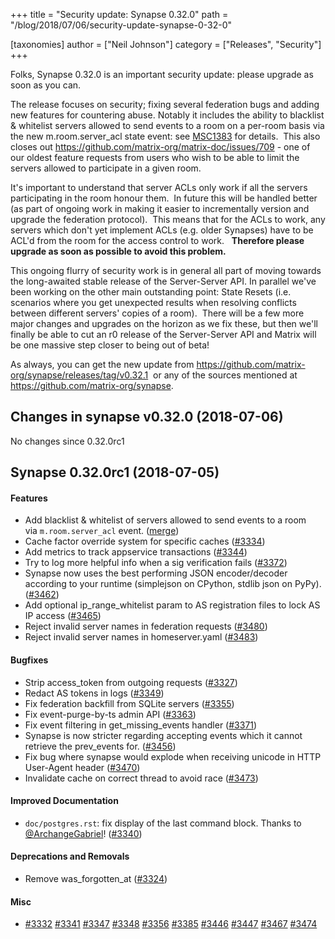 +++
title = "Security update: Synapse 0.32.0"
path = "/blog/2018/07/06/security-update-synapse-0-32-0"

[taxonomies]
author = ["Neil Johnson"]
category = ["Releases", "Security"]
+++

Folks, Synapse 0.32.0 is an important security update: please upgrade as soon as you can.


The release focuses on security; fixing several federation bugs and adding new features for countering abuse. Notably it includes the ability to blacklist &amp; whitelist servers allowed to send events to a room on a per-room basis via the new 
m.room.server_acl
 state event: see <a href="https://docs.google.com/document/d/1aiuROf1__7ZFkJvDdAZQfBNxyzjYd-ijiRAcHJYqJCM/edit">MSC1383</a> for details.  This also closes out <a href="https://github.com/matrix-org/matrix-doc/issues/709">https://github.com/matrix-org/matrix-doc/issues/709</a> - one of our oldest feature requests from users who wish to be able to limit the servers allowed to participate in a given room.


It's important to understand that server ACLs only work if all the servers participating in the room honour them.  In future this will be handled better (as part of ongoing work in making it easier to incrementally version and upgrade the federation protocol).  This means that for the ACLs to work, any servers which don't yet implement ACLs (e.g. older Synapses) have to be ACL'd from the room for the access control to work.  
<b>Therefore please upgrade as soon as possible to avoid this problem.</b>

This ongoing flurry of security work is in general all part of moving towards the long-awaited stable release of the Server-Server API. In parallel we've been working on the other main outstanding point: State Resets (i.e. scenarios where you get unexpected results when resolving conflicts between different servers' copies of a room).  There will be a few more major changes and upgrades on the horizon as we fix these, but then we'll finally be able to cut an r0 release of the Server-Server API and Matrix will be one massive step closer to being out of beta!


As always, you can get the new update from <a href="https://github.com/matrix-org/synapse/releases/tag/v0.32.1">https://github.com/matrix-org/synapse/releases/tag/v0.32.1</a>
 or any of the sources mentioned at <a href="https://github.com/matrix-org/synapse">https://github.com/matrix-org/synapse</a>.

<h2>Changes in synapse v0.32.0 (2018-07-06)</h2>
No changes since 0.32.0rc1
<h2>Synapse 0.32.0rc1 (2018-07-05)</h2>

<h4>Features</h4>
<ul>
 	<li>Add blacklist &amp; whitelist of servers allowed to send events to a
room via <code>m.room.server_acl</code> event. (<a href="https://github.com/matrix-org/synapse/commit/feef8461d19c51f3766471e17e2a2f8a2b36c785">merge</a>)</li>
 	<li>Cache factor override system for specific caches (<a class="issue-link js-issue-link" href="https://github.com/matrix-org/synapse/pull/3334" data-error-text="Failed to load issue title" data-id="329021103" data-permission-text="Issue title is private" data-url="https://github.com/matrix-org/synapse/issues/3334">#3334</a>)</li>
 	<li>Add metrics to track appservice transactions (<a class="issue-link js-issue-link" href="https://github.com/matrix-org/synapse/pull/3344" data-error-text="Failed to load issue title" data-id="329432100" data-permission-text="Issue title is private" data-url="https://github.com/matrix-org/synapse/issues/3344">#3344</a>)</li>
 	<li>Try to log more helpful info when a sig verification fails
(<a class="issue-link js-issue-link" href="https://github.com/matrix-org/synapse/pull/3372" data-error-text="Failed to load issue title" data-id="330617906" data-permission-text="Issue title is private" data-url="https://github.com/matrix-org/synapse/issues/3372">#3372</a>)</li>
 	<li>Synapse now uses the best performing JSON encoder/decoder according
to your runtime (simplejson on CPython, stdlib json on PyPy).
(<a class="issue-link js-issue-link" href="https://github.com/matrix-org/synapse/pull/3462" data-error-text="Failed to load issue title" data-id="336619861" data-permission-text="Issue title is private" data-url="https://github.com/matrix-org/synapse/issues/3462">#3462</a>)</li>
 	<li>Add optional ip_range_whitelist param to AS registration files to
lock AS IP access (<a class="issue-link js-issue-link" href="https://github.com/matrix-org/synapse/pull/3465" data-error-text="Failed to load issue title" data-id="336751400" data-permission-text="Issue title is private" data-url="https://github.com/matrix-org/synapse/issues/3465">#3465</a>)</li>
 	<li>Reject invalid server names in federation requests (<a class="issue-link js-issue-link" href="https://github.com/matrix-org/synapse/pull/3480" data-error-text="Failed to load issue title" data-id="337874054" data-permission-text="Issue title is private" data-url="https://github.com/matrix-org/synapse/issues/3480">#3480</a>)</li>
 	<li>Reject invalid server names in homeserver.yaml (<a class="issue-link js-issue-link" href="https://github.com/matrix-org/synapse/pull/3483" data-error-text="Failed to load issue title" data-id="338348899" data-permission-text="Issue title is private" data-url="https://github.com/matrix-org/synapse/issues/3483">#3483</a>)</li>
</ul>
<h4>Bugfixes</h4>
<ul>
 	<li>Strip access_token from outgoing requests (<a class="issue-link js-issue-link" href="https://github.com/matrix-org/synapse/pull/3327" data-error-text="Failed to load issue title" data-id="328782473" data-permission-text="Issue title is private" data-url="https://github.com/matrix-org/synapse/issues/3327">#3327</a>)</li>
 	<li>Redact AS tokens in logs (<a class="issue-link js-issue-link" href="https://github.com/matrix-org/synapse/pull/3349" data-error-text="Failed to load issue title" data-id="329791545" data-permission-text="Issue title is private" data-url="https://github.com/matrix-org/synapse/issues/3349">#3349</a>)</li>
 	<li>Fix federation backfill from SQLite servers (<a class="issue-link js-issue-link" href="https://github.com/matrix-org/synapse/pull/3355" data-error-text="Failed to load issue title" data-id="329865615" data-permission-text="Issue title is private" data-url="https://github.com/matrix-org/synapse/issues/3355">#3355</a>)</li>
 	<li>Fix event-purge-by-ts admin API (<a class="issue-link js-issue-link" href="https://github.com/matrix-org/synapse/pull/3363" data-error-text="Failed to load issue title" data-id="330065602" data-permission-text="Issue title is private" data-url="https://github.com/matrix-org/synapse/issues/3363">#3363</a>)</li>
 	<li>Fix event filtering in get_missing_events handler (<a class="issue-link js-issue-link" href="https://github.com/matrix-org/synapse/pull/3371" data-error-text="Failed to load issue title" data-id="330608172" data-permission-text="Issue title is private" data-url="https://github.com/matrix-org/synapse/issues/3371">#3371</a>)</li>
 	<li>Synapse is now stricter regarding accepting events which it cannot
retrieve the prev_events for. (<a class="issue-link js-issue-link" href="https://github.com/matrix-org/synapse/pull/3456" data-error-text="Failed to load issue title" data-id="336184658" data-permission-text="Issue title is private" data-url="https://github.com/matrix-org/synapse/issues/3456">#3456</a>)</li>
 	<li>Fix bug where synapse would explode when receiving unicode in HTTP
User-Agent header (<a class="issue-link js-issue-link" href="https://github.com/matrix-org/synapse/pull/3470" data-error-text="Failed to load issue title" data-id="337261723" data-permission-text="Issue title is private" data-url="https://github.com/matrix-org/synapse/issues/3470">#3470</a>)</li>
 	<li>Invalidate cache on correct thread to avoid race (<a class="issue-link js-issue-link" href="https://github.com/matrix-org/synapse/pull/3473" data-error-text="Failed to load issue title" data-id="337463703" data-permission-text="Issue title is private" data-url="https://github.com/matrix-org/synapse/issues/3473">#3473</a>)</li>
</ul>
<h4>Improved Documentation</h4>
<ul>
 	<li><code>doc/postgres.rst</code>: fix display of the last command block. Thanks to
<a class="user-mention" href="https://github.com/ArchangeGabriel" data-hovercard-user-id="490531" data-octo-click="hovercard-link-click" data-octo-dimensions="link_type:self" aria-describedby="hovercard-aria-description">@ArchangeGabriel</a>! (<a class="issue-link js-issue-link" href="https://github.com/matrix-org/synapse/pull/3340" data-error-text="Failed to load issue title" data-id="329241972" data-permission-text="Issue title is private" data-url="https://github.com/matrix-org/synapse/issues/3340">#3340</a>)</li>
</ul>
<h4>Deprecations and Removals</h4>
<ul>
 	<li>Remove was_forgotten_at (<a class="issue-link js-issue-link" href="https://github.com/matrix-org/synapse/pull/3324" data-error-text="Failed to load issue title" data-id="328600145" data-permission-text="Issue title is private" data-url="https://github.com/matrix-org/synapse/issues/3324">#3324</a>)</li>
</ul>
<h4>Misc</h4>
<ul>
 	<li><a class="issue-link js-issue-link" href="https://github.com/matrix-org/synapse/pull/3332" data-error-text="Failed to load issue title" data-id="328922729" data-permission-text="Issue title is private" data-url="https://github.com/matrix-org/synapse/issues/3332">#3332</a> <a class="issue-link js-issue-link" href="https://github.com/matrix-org/synapse/pull/3341" data-error-text="Failed to load issue title" data-id="329315777" data-permission-text="Issue title is private" data-url="https://github.com/matrix-org/synapse/issues/3341">#3341</a> <a class="issue-link js-issue-link" href="https://github.com/matrix-org/synapse/pull/3347" data-error-text="Failed to load issue title" data-id="329626817" data-permission-text="Issue title is private" data-url="https://github.com/matrix-org/synapse/issues/3347">#3347</a> <a class="issue-link js-issue-link" href="https://github.com/matrix-org/synapse/pull/3348" data-error-text="Failed to load issue title" data-id="329660142" data-permission-text="Issue title is private" data-url="https://github.com/matrix-org/synapse/issues/3348">#3348</a> <a class="issue-link js-issue-link" href="https://github.com/matrix-org/synapse/pull/3356" data-error-text="Failed to load issue title" data-id="329938222" data-permission-text="Issue title is private" data-url="https://github.com/matrix-org/synapse/issues/3356">#3356</a> <a class="issue-link js-issue-link" href="https://github.com/matrix-org/synapse/pull/3385" data-error-text="Failed to load issue title" data-id="331533857" data-permission-text="Issue title is private" data-url="https://github.com/matrix-org/synapse/issues/3385">#3385</a> <a class="issue-link js-issue-link" href="https://github.com/matrix-org/synapse/pull/3446" data-error-text="Failed to load issue title" data-id="335720791" data-permission-text="Issue title is private" data-url="https://github.com/matrix-org/synapse/issues/3446">#3446</a> <a class="issue-link js-issue-link" href="https://github.com/matrix-org/synapse/issues/3447" data-error-text="Failed to load issue title" data-id="335727844" data-permission-text="Issue title is private" data-url="https://github.com/matrix-org/synapse/issues/3447">#3447</a> <a class="issue-link js-issue-link" href="https://github.com/matrix-org/synapse/pull/3467" data-error-text="Failed to load issue title" data-id="336993276" data-permission-text="Issue title is private" data-url="https://github.com/matrix-org/synapse/issues/3467">#3467</a> <a class="issue-link js-issue-link" href="https://github.com/matrix-org/synapse/pull/3474" data-error-text="Failed to load issue title" data-id="337465451" data-permission-text="Issue title is private" data-url="https://github.com/matrix-org/synapse/issues/3474">#3474</a></li>
</ul>
